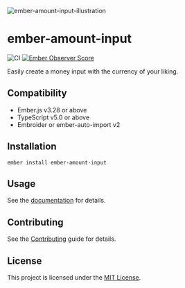 ![ember-amount-input-illustration](https://user-images.githubusercontent.com/15218861/189690446-b3f1189f-94b0-464a-8875-2b065160ba14.svg)

# ember-amount-input

![CI](https://github.com/qonto/ember-amount-input/workflows/CI/badge.svg)
[![Ember Observer Score](https://emberobserver.com/badges/ember-amount-input.svg)](https://emberobserver.com/addons/ember-amount-input)

Easily create a money input with the currency of your liking.

## Compatibility

- Ember.js v3.28 or above
- TypeScript v5.0 or above
- Embroider or ember-auto-import v2

## Installation

```
ember install ember-amount-input
```

## Usage

See the [documentation](DOCS.md) for details.

## Contributing

See the [Contributing](CONTRIBUTING.md) guide for details.

## License

This project is licensed under the [MIT License](LICENSE.md).
